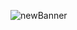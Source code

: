 ![newBanner](https://user-images.githubusercontent.com/52039113/176376110-05e7e9a5-09b7-4f7b-8e15-23ec24f6fb87.jpg)
